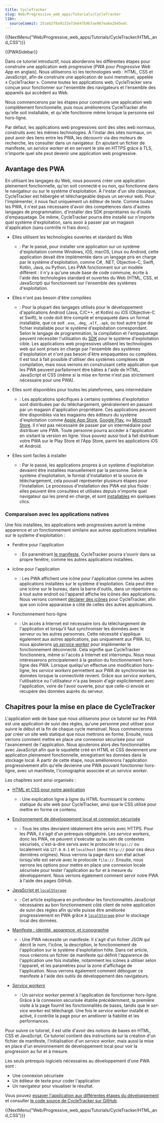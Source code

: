 ```yaml
---
title: CycleTracker
slug: Web/Progressive_web_apps/Tutorials/CycleTracker
l10n:
  sourceCommit: 251eb2f8a9132e73e647b9b7ae987ea6e2b45edc
---
```


{{NextMenu("Web/Progressive_web_apps/Tutorials/CycleTracker/HTML_and_CSS")}}

{{PWASidebar}}

Dans ce tutoriel introductif, nous aborderons les différentes étapes pour construire une application web progressive (<i lang="en">PWA</i> pour <i lang="en">Progressive Web App</i> en anglais). Nous utiliserons ici les technologies web&nbsp;: HTML, CSS et JavaScript, afin de construire une application de suivi menstruel, appelée «&nbsp;CycleTracker&nbsp;». Comme toutes les applications web, CycleTracker sera conçue pour fonctionner sur l'ensemble des navigateurs et l'ensemble des appareils qui accèdent au Web.

Nous commencerons par les étapes pour construire une application web complètement fonctionnelle, puis nous améliorerons CycleTracker afin qu'elle soit installable, et qu'elle fonctionne même lorsque la personne est hors-ligne.

Par défaut, les applications web progressives sont des sites web normaux, construits avec les mêmes technologies. À l'instar des sites normaux, on peut avoir des liens entre les PWA, les découvrir via des moteurs de recherche, les consulter dans un navigateur. En ajoutant un fichier de manifeste, un <i lang="en">service worker</i> et en servant le site en HTTPS grâce à TLS, n'importe quel site peut devenir une application web progressive.

## Avantage des PWA

En utilisant les langages du Web, nous pouvons créer une application pleinement fonctionnelle, qu'on soit connecté·e ou non, qui fonctionne dans le navigateur ou sur le système d'exploitation. À l'instar d'un site classique, CycleTracker est hébergée et téléchargeable depuis un serveur web. Pour l'implémenter, il nous faut uniquement un éditeur de texte. Comme toutes les PWA, il n'est pas nécessaire d'avoir des compétences dans d'autres langages de programmation, d'installer des SDK propriétaires ou d'outils d'empaquetage. De même, CycleTracker pourra être installé sur n'importe quel système d'exploitation, sans avoir à passer par un magasin d'application (sans contrôle ni frais donc).

- Elles utilisent les technologies ouvertes et standard du Web

  - : Par le passé, pour installer une application sur un système d'exploitation comme Windows, iOS, macOS, Linux ou Android, cette application devait être implémentée dans un langage pris en charge par le système d'exploitation, comme C#, .NET, Objective-C, Swift, Kotlin, Java, ou Python. Les PWA fonctionnent sur un modèle différent&nbsp;: il n'y a qu'une seule base de code commune, écrite à l'aide des technologies standard et ouvertes du Web (HTML, CSS, et JavaScript) qui fonctionnent sur l'ensemble des systèmes d'exploitation.

- Elles n'ont pas besoin d'être compilées

  - : Pour la plupart des langages utilisés pour le développement d'applications Android (Java, C/C++, et Kotlin) ou iOS (Objective-C et Swift), le code doit être compilé et empaqueté dans un format installable, que ce soit `.exe`, `.dmg`, `.elf`, `.apk`, ou tout autre type de fichier installable pour le système d'exploitation correspondant. Selon le langage de programmation, la compilation et l'empaquetage peuvent nécessiter l'utilisation du [SDK](/fr/docs/Glossary/SDK) pour le système d'exploitation cible. Les applications web progressives utilisent les technologies web qui sont prises en charge par l'ensemble des systèmes d'exploitation et n'ont pas besoin d'être empaquetées ou compilées. Il est tout à fait possible d'utiliser des systèmes complexes de compilation, mais nous verrons en construisant cette application que les PWA peuvent parfaitement être bâties à l'aide de HTML, JavaScript et CSS (même si la mise en forme n'est pas strictement nécessaire pour une PWA).

- Elles sont disponibles pour toutes les plateformes, sans intermédiaire

  - : Les applications spécifiques à certains systèmes d'exploitation sont distribuées par du téléchargement, généralement en passant par un magasin d'application propriétaire. Ces applications peuvent être disponibles via les magasins des éditeurs du système d'exploitation comme [Apple App Store](https://www.apple.com/app-store/), [Google Play](https://play.google.com/store/apps), ou [Microsoft Store](https://apps.microsoft.com/store/apps). Il n'est pas nécessaire de passer par un intermédiaire pour distribuer une PWA. Toute personne pourra accéder à l'application en visitant la version en ligne. Vous pouvez aussi tout à fait distribuer votre PWA sur le Play Store et l'App Store, parmi les applications iOS et Android.

- Elles sont faciles à installer

  - : Par le passé, les applications propres à un système d'exploitation devaient être installées manuellement par la personne. Selon le système d'exploitation, le format d'installation et la source de téléchargement, cela pouvait représenter plusieurs étapes pour l'installation. Le processus d'installation des PWA est plus fluide&nbsp;: elles peuvent être consultées et utilisées depuis n'importe quel navigateur qui les prend en charge, et sont [installables](/fr/docs/Web/Progressive_web_apps/Guides/Installing) en quelques clics.

### Comparaison avec les applications natives

Une fois installées, les applications web progressives auront la même apparence et un fonctionnement similaire aux autres applications installées sur le système d'exploitation&nbsp;:

- Fenêtre pour l'application

  - : En paramétrant [le manifeste](/fr/docs/Web/Progressive_web_apps/Tutorials/CycleTracker/Manifest_file#app_presentation), CycleTracker pourra s'ouvrir dans sa propre fenêtre, comme les autres applications installées.

- Icône pour l'application

  - : Les PWA affichent une icône pour l'application comme les autres applications installées sur le système d'exploitation. Cela peut être une icône sur le bureau, dans la barre d'outils, dans un répertoire ou à tout autre endroit où l'appareil affiche les icônes des applications. Nous verrons comment [déclarer des icônes](/fr/docs/Web/Progressive_web_apps/Tutorials/CycleTracker/Manifest_file#iconographie_de_lapplication) pour CycleTracker, afin que son icône apparaisse à côté de celles des autres applications.

- Fonctionnement hors-ligne

  - : Un accès à Internet est nécessaire lors du téléchargement de l'application et lorsqu'il faut synchroniser les données avec le serveur ou les autres personnes. Cette nécessité s'applique également aux autres applications, pas uniquement aux PWA. Ici, nous ajouterons [un <i lang="en">service worker</i>](/fr/docs/Web/Progressive_web_apps/Tutorials/CycleTracker/Service_workers) pour implémenter le fonctionnement déconnecté. Cela signifie que CycleTracker fonctionnera, même si l'accès à Internet est interrompu. Nous nous intéresserons principalement à la gestion du fonctionnement hors-ligne des PWA. Lorsque quelqu'un effectue une modification hors-ligne, les <i lang="en">service workers</i> permettent aux PWA de synchroniser les données lorsque la connectivité revient. Grâce aux <i lang="en">service workers</i>, l'utilisatrice ou l'utilisateur n'a pas besoin d'agir explicitement avec l'application, voire de l'avoir ouverte, pour que celle-ci envoie et récupère des données auprès du serveur.

## Chapitres pour la mise en place de CycleTracker

L'application web de base que nous utiliserons pour ce tutoriel sur les PWA est une application de suivi des règles, qu'une personne peut utiliser pour suivre le début et la fin de chaque cycle menstruel. Nous commencerons par créer un site web statique que nous mettrons en forme. Ensuite, nous verrons comment mettre en place une connexion sécurisée pour voir l'avancement de l'application. Nous ajouterons alors des fonctionnalités avec JavaScript afin que le squelette créé en HTML et CSS deviennent une application pleinement fonctionnelle, enregistrant les données dans le stockage local. À partir de cette étape, nous améliorerons l'application progressivement afin qu'elle devienne une PWA pouvant fonctionner hors-ligne, avec un manifeste, l'iconographie associée et un <i lang="en">service worker</i>.

Les chapitres sont ainsi organisés&nbsp;:

- [HTML et CSS pour notre application](/fr/docs/Web/Progressive_web_apps/Tutorials/CycleTracker/HTML_and_CSS)

  - : Une explication ligne à ligne du HTML fournissant le contenu statique du site web pour CycleTracker, ainsi que le CSS utilisé pour mettre en forme ce contenu.

- [Environnement de développement local et connexion sécurisée](/fr/docs/Web/Progressive_web_apps/Tutorials/CycleTracker/Secure_connection)

  - : Tous les sites devraient idéalement être servis avec HTTPS. Pour les PWA, il s'agit d'un prérequis obligatoire. Les <i lang="en">service workers</i>, donc les PWA, ne peuvent s'exécuter qu'au sein de contextes sécurisés, c'est-à-dire servis avec le protocole `https://` ou localement via `127.0.0.1` et `localhost` (avec `http://` pour ces deux dernières origines). Nous verrons la page dans son état actuel lorsqu'elle est servie avec le protocole `file://`. Ensuite, nous verrons les options pour mettre en place une connexion locale sécurisée pour tester l'application au fur et à mesure du développement. Nous verrons également comment servir notre PWA à l'aide des pages GitHub.

- [JavaScript et `localStorage`](/fr/docs/Web/Progressive_web_apps/Tutorials/CycleTracker/JavaScript_functionality)

  - : Cet article expliquera en profondeur les fonctionnalités JavaScript nécessaires au bon fonctionnement côté client de notre application de suivi des règles afin qu'elle puisse être améliorée progressivement en PWA grâce à [`localStorage`](/fr/docs/Web/API/Window/localStorage) pour le stockage local des données.

- [Manifeste&nbsp;: identité, apparence, et iconographie](/fr/docs/Web/Progressive_web_apps/Tutorials/CycleTracker/Manifest_file)

  - : Une PWA nécessite un manifeste. Il s'agit d'un fichier JSON qui décrit le nom, l'icône, la description, le fonctionnement de l'application sur le système d'exploitation hôte. Dans cet article, nous créerons un fichier de manifeste qui définit l'apparence de l'application une fois installée, notamment les icônes à utiliser selon l'appareil, et les paramètres pour la zone d'affichage de l'application. Nous verrons également comment déboguer ce manifeste à l'aide des outils de développement des navigateurs.

- [<i lang="en">Service workers</i>](/fr/docs/Web/Progressive_web_apps/Tutorials/CycleTracker/Service_workers)

  - : Un <i lang="en">service worker</i> permet à l'application de fonctionner hors-ligne. Grâce à la connexion sécurisée établie précédemment, la première visite à la page fournit les fonctionnalités de bases, tandis que le <i lang="en">service worker</i> est téléchargé. Une fois le <i lang="en">service worker</i> installé et activé, il contrôle la page pour en améliorer la fiabilité et les performances.

Pour suivre ce tutoriel, il est utile d'avoir des notions de bases en HTML, CSS et JavaScript. Ce tutoriel contient des instructions sur la création d'un fichier de manifeste, l'initialisation d'un <i lang="en">service worker</i>, mais aussi la mise en place d'un environnement de développement local pour voir la progression au fur et à mesure.

Les seuls prérequis logiciels nécessaires au développement d'une PWA sont&nbsp;:

- Une connexion sécurisée
- Un éditeur de texte pour coder l'application
- Un navigateur pour visualiser le résultat.

Vous pouvez [essayer l'application aux différentes étapes du développement](https://mdn.github.io/pwa-examples/cycletracker/) et consulter [le code source de CycleTracker sur GitHub](https://github.com/mdn/pwa-examples/tree/master/cycletracker).

{{NextMenu("Web/Progressive_web_apps/Tutorials/CycleTracker/HTML_and_CSS")}}
